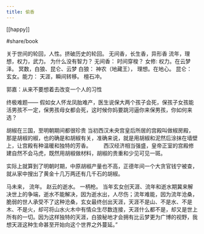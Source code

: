```yaml
---
title: 偷香
---
```

[[happy]]  

#share/book

关于世间的轮回，人性。挤破历史的轮回。
无间香，长生香，异形香
流年，理想，权力，武力。 为什么没有智力？
无间香： 时间穿梭？
女修: 权力。在云梦泽。
冥数，白狼、昆仑、云梦
白狼： 神农（地藏王）， 理想。在地心。
昆仑： 玄女。能力： 天涯，瞬间转移。
檀石冲。

郭嘉：从来不要想着去改变一个人的习性

终极难题——
假如女人怀龙凤胎难产，医生说保大两个孩子会死，保孩子女孩能活男孩不一定，保男孩母女都会死，这时候你妈要跳河逼你来保男孩，你如何来选？


胡椒在三国，至明朝期间都很珍贵
当初西汉未央宫皇后所居的宫殿叫做椒房殿，那是胡椒的椒，也的确是和胡椒有关，准确来说，就是用胡椒和泥然后涂抹在墙壁上，让宫殿有种温暖和独特的芳香。
　　西汉经济相当强盛，皇帝正室的宫殿修建自然不会马虎，既然用胡椒做材料，胡椒的贵重和少见可见一斑。

实际上就算到了明朝时期，中原胡椒产量也不高，正德年间一个大贪官钱宁被查，就从家中搜出了黄金十几万两还有几千石的胡椒。

马未来， 流年。
赵云的逝水。 一柄枪。
当年玄女创天涯、流年和逝水期冀来解决世上的争端，逝水不能解决，因为逝水出，人尽伤；流年难能，因为流年沧桑，脆弱的世人承受不了这种沧桑，玄女最终创出天涯，天涯不是山、不是水、不是木、不是火，却可将山水火木中有情众生尽数连接，天涯什么都不是，却又是世上所有的一切。因为这样独特的天涯，白狼秘地才会拥有比云梦更为广博的视野，我想天涯这种生命甚至开始向这个世界之外蔓延。”